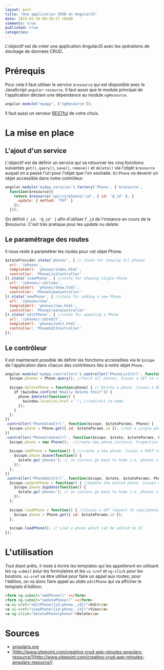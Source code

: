 ```yaml
---
layout: post
title: "Une application CRUD en AngularJS"
date: 2015-02-28 00:38:17 +0100
comments: true
published: true
categories: 
---
```


L'objectif est de créer une application AngularJS avec les opérations de stockage de données CRUD.


# Prérequis
Pour cela il faut utiliser le service `$resource` qui est disponible avec le JavaScript `angular-resource`. Il faut aussi que le module principal de l'application déclare une dépendance au module `ngResource`.

```javascript
angular.module("myapp", ['ngResource']);
```

Il faut aussi un serveur [RESTful](/blog/2015/02/02/une-api-avec-grape/) de votre choix.

# La mise en place
## L'ajout d'un service
L'objectif est de définir un service qui va retourner les cinq fonctions suivantes `get()`, `query()`, `save()`, `remove()` et `delete()` via l'objet `$resource` auquel on a passé l'url pour l'objet que l'on souhaite. Ici `Phone` va devenir un objet accessible dans notre contrôleur.

```javascript app/assets/javascripts/service.js
angular.module('myApp.services').factory('Phone', ['$resource',
  function($resource){
    return $resource('api/v1/phones/:id', { id: '@_id' }, {
      update: { method: 'PUT' }
    });
  }]);
```

On définit `{ id: '@_id' }` afin d'utiliser l'`_id` de l'instance en cours de la *$resource*. C'est très pratique pour les *update* ou *delete*.

## Le paramétrage des routes
Il nous reste à paramétrer les routes pour cet objet Phone.
```javascript app/assets/javascripts/routes.js
$stateProvider.state('phones', { // state for showing all phones
  url: '/phones',
  templateUrl: 'phones/index.html',
  controller: 'PhoneListController'
}).state('viewPhone', { //state for showing single Phone
  url: '/phones/:id/view',
  templateUrl: 'phones/show.html',
  controller: 'PhoneViewController'
}).state('newPhone', { //state for adding a new Phone
  url: '/phones/new',
  templateUrl: 'phones/new.html',
  controller: 'PhoneCreateController'
}).state('editPhone', { //state for updating a Phone
  url: '/phones/:id/edit',
  templateUrl: 'phones/edit.html',
  controller: 'PhoneEditController'
});
```

## Le contrôleur
Il est maintenant possible de définir les fonctions accessibles via le `$scope` de l'application dans chacun des contrôleurs liés à notre objet `Phone`.

```javascript app/assets/javascripts/controller.js
angular.module('myApp.controllers').controller('PhoneListCtrl', function($scope, $state, $window, Phone) {
  $scope.phones = Phone.query(); //fetch all phones. Issues a GET to /api/phones
 
  $scope.deletePhone = function(phone) { // Delete a phone. Issues a DELETE to /api/phones/:id
    if ($window.confirm('Really delete this?')) {
      phone.$delete(function() {
        $window.location.href = ''; //redirect to home
      });
    }
  };
})
.controller('PhoneViewCtrl', function($scope, $stateParams, Phone) {
  $scope.phone = Phone.get({ id: $stateParams.id }); //Get a single phone.Issues a GET to /api/phones/:id
})
.controller('PhoneCreateCtrl', function($scope, $state, $stateParams, Phone) {
  $scope.phone = new Phone();  //create new phone instance. Properties will be set via ng-model on UI
 
  $scope.addPhone = function() { //create a new phone. Issues a POST to /api/phones
    $scope.phone.$save(function() {
      $state.go('phones'); // on success go back to home i.e. phones state.
    });
  };
})
.controller('PhoneEditCtrl', function($scope, $state, $stateParams, Phone) {
  $scope.updatePhone = function() { //Update the edited phone. Issues a PUT to /api/phones/:id
    $scope.phone.$update(function() {
      $state.go('phones'); // on success go back to home i.e. phones state.
    });
  };
 
  $scope.loadPhone = function() { //Issues a GET request to /api/phones/:id to get a phone to update
    $scope.phone = Phone.get({ id: $stateParams.id });
  };
 
  $scope.loadPhone(); // Load a phone which can be edited on UI
});
```

# L'utilisation
Tout étant prêts, il reste à écrire les templates qui les appelleront en utilisant les `ng-submit` pour les formulaires et les `ui-sref` et `ng-click` pour les boutons. `ui-sref` va être utilisé pour faire un appel aux routes; pour l'édition, on va donc faire appel au *state* `editPhone` qui va afficher le template d'édition.

```html
<form ng-submit="addPhone()" ></form>
<form ng-submit="updatePhone()" ></form>
<a ui-sref="editPhone({id:phone._id})">Edit</a>
<a ui-sref="viewPhone({id:phone._id})">View</a>
<a ng-click="deletePhone(phone)">Delete</a>
```

# Sources
* [angularjs.org](https://docs.angularjs.org/tutorial/step_11)
* [http://www.sitepoint.com/creating-crud-app-minutes-angulars-resource/](http://www.sitepoint.com/creating-crud-app-minutes-angulars-resource/)
